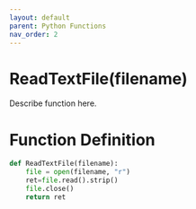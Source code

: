 ```yaml
---
layout: default
parent: Python Functions
nav_order: 2
---
```


# ReadTextFile(filename)

Describe function here.

# Function Definition

```python
def ReadTextFile(filename):
	file = open(filename, "r") 
	ret=file.read().strip()
	file.close()
	return ret
```